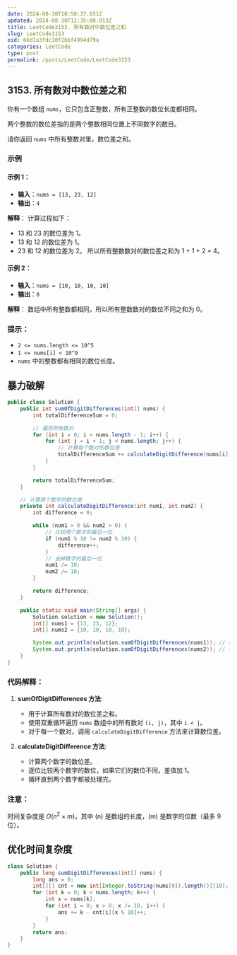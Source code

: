 ```yaml
---
date: 2024-08-30T10:50:37.651Z
updated: 2024-08-30T12:35:00.013Z
title: LeetCode3153. 所有数对中数位差之和
slug: LeetCode3153
oid: 66d1a3fdc10f2bbf4994d79a
categories: LeetCode
type: post
permalink: /posts/LeetCode/LeetCode3153
---
```



## 3153. 所有数对中数位差之和

你有一个数组 `nums`，它只包含正整数，所有正整数的数位长度都相同。

两个整数的数位差指的是两个整数相同位置上不同数字的数目。

请你返回 `nums` 中所有整数对里，数位差之和。

### 示例

#### 示例 1：

- **输入**：`nums = [13, 23, 12]`
- **输出**：`4`

**解释**：
计算过程如下：
- 13 和 23 的数位差为 1。
- 13 和 12 的数位差为 1。
- 23 和 12 的数位差为 2。
所以所有整数数对的数位差之和为 1 + 1 + 2 = 4。

#### 示例 2：

- **输入**：`nums = [10, 10, 10, 10]`
- **输出**：`0`

**解释**：
数组中所有整数都相同，所以所有整数数对的数位不同之和为 0。

### 提示：

- `2 <= nums.length <= 10^5`
- `1 <= nums[i] < 10^9`
- `nums` 中的整数都有相同的数位长度。

## 暴力破解

```java
public class Solution {
    public int sumOfDigitDifferences(int[] nums) {
        int totalDifferenceSum = 0;

        // 遍历所有数对
        for (int i = 0; i < nums.length - 1; i++) {
            for (int j = i + 1; j < nums.length; j++) {
                // 计算每个数对的数位差
                totalDifferenceSum += calculateDigitDifference(nums[i], nums[j]);
            }
        }

        return totalDifferenceSum;
    }

    // 计算两个数字的数位差
    private int calculateDigitDifference(int num1, int num2) {
        int difference = 0;

        while (num1 > 0 && num2 > 0) {
            // 比较两个数字的最后一位
            if (num1 % 10 != num2 % 10) {
                difference++;
            }
            // 去掉数字的最后一位
            num1 /= 10;
            num2 /= 10;
        }

        return difference;
    }

    public static void main(String[] args) {
        Solution solution = new Solution();
        int[] nums1 = {13, 23, 12};
        int[] nums2 = {10, 10, 10, 10};

        System.out.println(solution.sumOfDigitDifferences(nums1)); // 输出：4
        System.out.println(solution.sumOfDigitDifferences(nums2)); // 输出：0
    }
}
```

### 代码解释：

1. **sumOfDigitDifferences 方法**:
   - 用于计算所有数对的数位差之和。
   - 使用双重循环遍历 `nums` 数组中的所有数对 `(i, j)`，其中 `i < j`。
   - 对于每一个数对，调用 `calculateDigitDifference` 方法来计算数位差。

2. **calculateDigitDifference 方法**:
   - 计算两个数字的数位差。
   - 逐位比较两个数字的数位，如果它们的数位不同，差值加 1。
   - 循环直到两个数字都被处理完。

### 注意：
时间复杂度是 $O(n^2 \times m)$，其中 \(n\) 是数组的长度，\(m\) 是数字的位数（最多 9 位）。

## 优化时间复杂度

```java
class Solution {
    public long sumDigitDifferences(int[] nums) {
        long ans = 0;
        int[][] cnt = new int[Integer.toString(nums[0]).length()][10];
        for (int k = 0; k < nums.length; k++) {
            int x = nums[k];
            for (int i = 0; x > 0; x /= 10, i++) {
                ans += k - cnt[i][x % 10]++;
            }
        }
        return ans;
    }
}
```